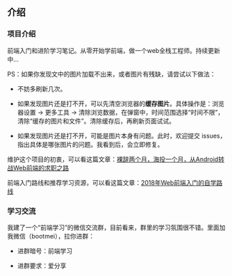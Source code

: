 


## 介绍

### 项目介绍

前端入门和进阶学习笔记。从零开始学前端，做一个web全栈工程师。持续更新中...

PS：如果你发现文中的图片加载不出来，或者图片有残缺，请尝试以下做法：

- 不妨多刷新几次。

- 如果发现图片还是打不开，可以先清空浏览器的**缓存图片**。具体操作是：浏览器设置 -> 更多工具 -> 清除浏览数据，在弹窗中，时间范围选择“时间不限”，清除“缓存的图片和文件”。清除缓存后，再刷新页面试试。

- 如果发现图片还是打不开，可能是图片本身有问题。此时，欢迎提交 issues，指出具体是哪张图片的问题。我看到后，会立即修复。


维护这个项目的初衷，可以看这篇文章：[裸辞两个月，海投一个月，从Android转战Web前端的求职之路](https://www.cnblogs.com/smyhvae/p/8732781.html)

前端入门路线和推荐学习资源，可以看这篇文章：[2018年Web前端入门的自学路线](https://www.cnblogs.com/smyhvae/p/8776837.html)


### 学习交流

我建了一个“前端学习”的微信交流群，目前看来，群里的学习氛围很不错。里面加我微信（bootmei），拉你进群：

- 进群暗号：前端学习

- 进群要求：爱分享
